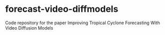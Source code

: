 # forecast-video-diffmodels
Code repository for the paper Improving Tropical Cyclone Forecasting With Video Diffusion Models
